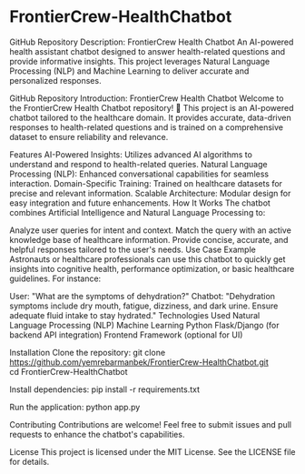 # FrontierCrew-HealthChatbot

GitHub Repository Description:
FrontierCrew Health Chatbot
An AI-powered health assistant chatbot designed to answer health-related questions and provide informative insights. This project leverages Natural Language Processing (NLP) and Machine Learning to deliver accurate and personalized responses.

GitHub Repository Introduction:
FrontierCrew Health Chatbot
Welcome to the FrontierCrew Health Chatbot repository! 🚀
This project is an AI-powered chatbot tailored to the healthcare domain. It provides accurate, data-driven responses to health-related questions and is trained on a comprehensive dataset to ensure reliability and relevance.

Features
AI-Powered Insights: Utilizes advanced AI algorithms to understand and respond to health-related queries.
Natural Language Processing (NLP): Enhanced conversational capabilities for seamless interaction.
Domain-Specific Training: Trained on healthcare datasets for precise and relevant information.
Scalable Architecture: Modular design for easy integration and future enhancements.
How It Works
The chatbot combines Artificial Intelligence and Natural Language Processing to:

Analyze user queries for intent and context.
Match the query with an active knowledge base of healthcare information.
Provide concise, accurate, and helpful responses tailored to the user's needs.
Use Case Example
Astronauts or healthcare professionals can use this chatbot to quickly get insights into cognitive health, performance optimization, or basic healthcare guidelines. For instance:

User: "What are the symptoms of dehydration?"
Chatbot: "Dehydration symptoms include dry mouth, fatigue, dizziness, and dark urine. Ensure adequate fluid intake to stay hydrated."
Technologies Used
Natural Language Processing (NLP)
Machine Learning
Python
Flask/Django (for backend API integration)
Frontend Framework (optional for UI)

Installation
Clone the repository:
git clone https://github.com/yemrebarmanbek/FrontierCrew-HealthChatbot.git  
cd FrontierCrew-HealthChatbot  

Install dependencies:
pip install -r requirements.txt  

Run the application:
python app.py  


Contributing
Contributions are welcome! Feel free to submit issues and pull requests to enhance the chatbot's capabilities.

License
This project is licensed under the MIT License. See the LICENSE file for details.




